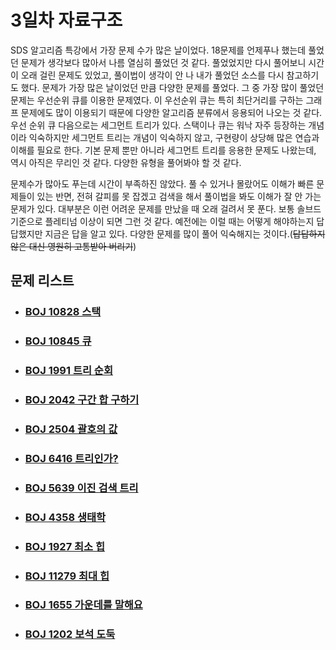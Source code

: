 # 3일차 자료구조

SDS 알고리즘 특강에서 가장 문제 수가 많은 날이었다. 18문제를 언제푸나 했는데 풀었던 문제가 생각보다 많아서 나름 열심히 풀었던 것 같다. 풀었었지만 다시 풀어보니 시간이 오래 걸린 문제도 있었고, 풀이법이 생각이 안 나 내가 풀었던 소스를 다시 참고하기도 했다. 문제가 가장 많은 날이었던 만큼 다양한 문제를 풀었다. 그 중 가장 많이 풀었던 문제는 우선순위 큐를 이용한 문제였다. 이 우선순위 큐는 특히 최단거리를 구하는 그래프 문제에도 많이 이용되기 때문에 다양한 알고리즘 분류에서 응용되어 나오는 것 같다. 우선 순위 큐 다음으로는 세그먼트 트리가 있다. 스택이나 큐는 워낙 자주 등장하는 개념이라 익숙하지만 세그먼트 트리는 개념이 익숙하지 않고, 구현량이 상당해 많은 연습과 이해를 필요로 한다. 기본 문제 뿐만 아니라 세그먼트 트리를 응용한 문제도 나왔는데, 역시 아직은 무리인 것 같다. 다양한 유형을 풀어봐야 할 것 같다.

문제수가 많아도 푸는데 시간이 부족하진 않았다. 풀 수 있거나 몰랐어도 이해가 빠른 문제들이 있는 반면, 전혀 갈피를 못 잡겠고 검색을 해서 풀이법을 봐도 이해가 잘 안 가는 문제가 있다. 대부분은 이런 어려운 문제를 만났을 때 오래 걸려서 못 푼다. 보통 솔브드기준으로 플레티넘 이상이 되면 그런 것 같다. 예전에는 이럴 때는 어떻게 해야하는지 답답했지만 지금은 답을 알고 있다. 다양한 문제를 많이 풀어 익숙해지는 것이다.(~~답답하지 않은 대신 영원히 고통받아 버리기~~)



## 문제 리스트

- ### [BOJ 10828 스택](https://github.com/jungtaeyong/alstudy2/blob/ty/SDS/SDS%20알고리즘%20특강/baekjoon%2010828%20스택.cpp)

- ### [BOJ 10845 큐](https://github.com/jungtaeyong/alstudy2/blob/ty/SDS/SDS%20알고리즘%20특강/baekjoon%2010845%20큐.cpp)

- ### [BOJ 1991 트리 순회](https://github.com/jungtaeyong/alstudy2/blob/ty/SDS/SDS%20알고리즘%20특강/baekjoon%201991%20트리%20순회.cpp)

- ### [BOJ 2042 구간 합 구하기](https://github.com/jungtaeyong/alstudy2/blob/ty/SDS/SDS%20알고리즘%20특강/baekjoon%202042%20구간%20합%20구하기.md)

- ### [BOJ 2504 괄호의 값](https://github.com/jungtaeyong/alstudy2/blob/ty/SDS/SDS%20알고리즘%20특강/baekjoon%202504%20괄호의%20값.md)

- ### [BOJ 6416 트리인가?](https://github.com/jungtaeyong/alstudy2/blob/ty/SDS/SDS%20알고리즘%20특강/baekjoon%206416%20트리인가.md)

- ### [BOJ 5639 이진 검색 트리](https://github.com/jungtaeyong/alstudy2/blob/ty/SDS/SDS%20알고리즘%20특강/baekjoon%205639%20이진%20검색%20트리.cpp)

- ### [BOJ 4358 생태학](https://github.com/jungtaeyong/alstudy2/blob/ty/SDS/SDS%20알고리즘%20특강/baekjoon%204358%20생태학.cpp)

- ### [BOJ 1927 최소 힙](https://github.com/jungtaeyong/alstudy2/blob/ty/SDS/SDS%20알고리즘%20특강/baekjoon%201927%20최소%20힙.cpp)

- ### [BOJ 11279 최대 힙](https://github.com/jungtaeyong/alstudy2/blob/ty/SDS/SDS%20알고리즘%20특강/baekjoon%2011279%20최대%20힙.cpp)

- ### [BOJ 1655 가운데를 말해요](https://github.com/jungtaeyong/alstudy2/blob/ty/SDS/SDS%20알고리즘%20특강/baekjoon%201655%20가운데를%20말해요.cpp)

- ### [BOJ 1202 보석 도둑](https://github.com/jungtaeyong/alstudy2/blob/ty/SDS/SDS%20알고리즘%20특강/baekjoon%201202%20보석%20도둑.cpp)